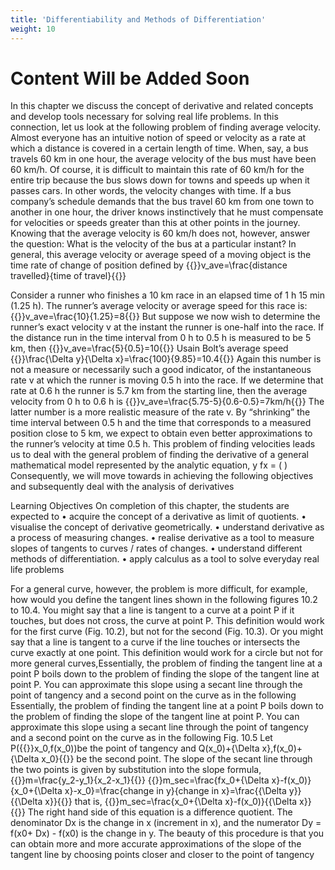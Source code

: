 ```yaml
---
title: 'Differentiability and Methods of Differentiation'
weight: 10
---
```


# Content Will be Added Soon

In this chapter we discuss the concept of derivative and related concepts and develop tools  necessary for solving real life problems. In this connection, let us look at the following problem of 
finding average velocity. Almost everyone has an intuitive notion of speed or velocity as a rate at which a distance is 
covered in a certain length of time. When, say, a bus travels 60 km in one hour, the average velocity 
of the bus must have been 60 km/h. Of course, it is difficult to maintain this rate of 60 km/h for the 
entire trip because the bus slows down for towns and speeds up when it passes cars. In other words, 
the velocity changes with time. If a bus company’s schedule demands that the bus travel 60 km from 
one town to another in one hour, the driver knows instinctively that he must compensate for velocities 
or speeds greater than this at other points in the journey. Knowing that the average velocity is 60 km/h 
does not, however, answer the question: What is the velocity of the bus at a particular instant? 
In general, this average 
velocity or average speed of a 
moving object is the time rate 
of change of position defined 
by 
{{<katex display>}}v_ave=\frac{distance travelled}{time of travel}{{</katex>}}

 Consider a runner who 
 finishes a 10 km race in an 
  elapsed time of 1 h 15 min 
(1.25 h). The runner’s average 
        velocity or average speed for
        this race is:
{{<katex display>}}v_ave=\frac{10}{1.25}=8{{</katex>}}
But suppose we now wish 
to determine the runner’s exact 
velocity v at the instant the runner is one-half into the race. If the distance run in the time interval from 0 h to 0.5 h is measured to be 5 km, then
{{<katex display>}}v_ave=\frac{5}{0.5}=10{{</katex>}}
Usain Bolt’s average speed
{{<katex display>}}\frac{\Delta y}{\Delta x}=\frac{100}{9.85}=10.4{{</katex>}}
Again this number is not a measure or necessarily such a good indicator, of the instantaneous 
rate v at which the runner is moving 0.5 h into the race. If we determine that rate at 0.6 h the runner is 5.7 km from the starting line, then the average velocity from 0 h to 0.6 h is 
{{<katex>}}v_ave=\frac{5.75-5}{0.6-0.5}=7km/h{{</katex>}} The latter number is a more realistic measure of the rate v. By “shrinking” 
the time interval between 0.5 h and the time that corresponds to a measured 
position close to 5 km, we expect to obtain even better approximations to the 
runner’s velocity at time 0.5 h.
This problem of finding velocities leads us to deal with the general 
problem of finding the derivative of a general mathematical model represented by the analytic 
equation, y fx = ( ) Consequently, we will move towards in achieving the following objectives and 
subsequently deal with the analysis of derivatives

Learning Objectives
On completion of this chapter, the students are expected to
• acquire the concept of a derivative as limit of quotients.
• visualise the concept of derivative geometrically.
• understand derivative as a process of measuring changes.
• realise derivative as a tool to measure slopes of tangents to curves / rates of changes.
• understand different methods of differentiation.
• apply calculus as a tool to solve everyday real life problems

For a general curve, however, the problem is more difficult, 
for example, how would you define the tangent lines shown in the 
following figures 10.2 to 10.4.
You might say that a line is tangent to a curve at a point P if 
it touches, but does not cross, the curve at point P. This definition 
would work for the first curve (Fig. 10.2), but not for the second 
(Fig. 10.3). Or you might say that a line is tangent to a curve if 
the line touches or intersects the curve exactly at one point. This 
definition would work for a circle but not for more general curves,Essentially, the problem of finding the tangent line at a point P boils down to the problem of 
finding the slope of the tangent line at point P. You can approximate this slope using a secant line 
through the point of tangency and a second point on the curve as in the following
Essentially, the problem of finding the tangent line at a point P boils down to the problem of 
finding the slope of the tangent line at point P. You can approximate this slope using a secant line 
through the point of tangency and a second point on the curve as in the following Fig. 10.5
Let P({{<katex>}}x_0,f(x_0))be the point of tangency and Q(x_0)+{\Delta x},f(x_0)+{\Delta x_0}{{</katex>}} be the second point.
The slope of the secant line through the two points is given by substitution into the slope formula,
{{<katex>}}m=\frac{y_2-y_1}{x_2-x_1}{{</katex>}}
{{<katex>}}m_sec=\frac{fx_0+{\Delta x}-f(x_0)}{x_0+{\Delta x}-x_0}=\frac{change in y}{change in x}=\frac{{\Delta y}}{{\Delta x}}{{</katex>}} that is,
{{<katex>}}m_sec=\frac{x_0+{\Delta x}-f(x_0)}{{\Delta x}}{{</katex>}}
The right hand side of this equation is a difference quotient. The denominator Dx is the change 
in x (increment in x), and the numerator Dy = f(x0+ Dx) - f(x0) is the change in y.
The beauty of this procedure is that you can obtain more and more accurate approximations of 
the slope of the tangent line by choosing points closer and closer to the point of tangency

